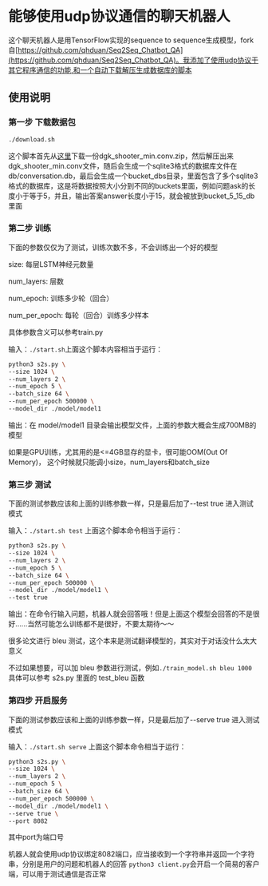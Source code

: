 # 能够使用udp协议通信的聊天机器人

这个聊天机器人是用TensorFlow实现的sequence to sequence生成模型，fork自[https://github.com/qhduan/Seq2Seq_Chatbot_QA](https://github.com/qhduan/Seq2Seq_Chatbot_QA)。我添加了使用udp协议于其它程序通信的功能,和一个自动下载解压生成数据库的脚本

## 使用说明

### 第一步 下载数据包

``` bash 
./download.sh
```

这个脚本首先从[这里](https://raw.githubusercontent.com/rustch3n/dgk_lost_conv/master/)下载一份dgk_shooter_min.conv.zip，然后解压出来dgk_shooter_min.conv文件，随后会生成一个sqlite3格式的数据库文件在db/conversation.db，最后会生成一个bucket_dbs目录，里面包含了多个sqlite3格式的数据库，这是将数据按照大小分到不同的buckets里面，例如问题ask的长度小于等于5，并且，输出答案answer长度小于15，就会被放到bucket_5_15_db里面

### 第二步 训练

下面的参数仅仅为了测试，训练次数不多，不会训练出一个好的模型

size: 每层LSTM神经元数量

num_layers: 层数

num_epoch: 训练多少轮（回合）

num_per_epoch: 每轮（回合）训练多少样本

具体参数含义可以参考train.py

输入：`./start.sh`上面这个脚本内容相当于运行：

``` bash
python3 s2s.py \
--size 1024 \
--num_layers 2 \
--num_epoch 5 \
--batch_size 64 \
--num_per_epoch 500000 \
--model_dir ./model/model1
```

输出：在 model/model1 目录会输出模型文件，上面的参数大概会生成700MB的模型

如果是GPU训练，尤其用的是<=4GB显存的显卡，很可能OOM(Out Of Memory)， 这个时候就只能调小size，num_layers和batch_size

### 第三步 测试

下面的测试参数应该和上面的训练参数一样，只是最后加了--test true 进入测试模式

输入：`./start.sh test` 上面这个脚本命令相当于运行：

``` bash
python3 s2s.py \
--size 1024 \
--num_layers 2 \
--num_epoch 5 \
--batch_size 64 \
--num_per_epoch 500000 \
--model_dir ./model/model1 \
--test true
```
输出：在命令行输入问题，机器人就会回答哦！但是上面这个模型会回答的不是很好……当然可能怎么训练都不是很好，不要太期待～～

很多论文进行 bleu 测试，这个本来是测试翻译模型的，其实对于对话没什么太大意义

不过如果想要，可以加 bleu 参数进行测试，例如`./train_model.sh bleu 1000`
具体可以参考 s2s.py 里面的 test_bleu 函数

### 第四步 开启服务

下面的测试参数应该和上面的训练参数一样，只是最后加了--serve true 进入测试模式

输入：`./start.sh serve` 上面这个脚本命令相当于运行：

``` bash
python3 s2s.py \
--size 1024 \
--num_layers 2 \
--num_epoch 5 \
--batch_size 64 \
--num_per_epoch 500000 \
--model_dir ./model/model1 \
--serve true \
--port 8082
```
其中port为端口号

机器人就会使用udp协议绑定8082端口，应当接收到一个字符串并返回一个字符串，分别是用户的问题和机器人的回答
`python3 client.py`会开启一个简易的客户端，可以用于测试通信是否正常
